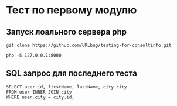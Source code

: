 # Тест по первому модулю

## Запуск лоального сервера php
``` 
git clone https://github.com/URLbug/testing-for-consoltinfo.git 
```
``` 
php -S 127.0.0.1:8000 
```


## SQL запрос для последнего теста

```
SELECT user.id, firstName, lastName, city.city
FROM user INNER JOIN city
WHERE user.city = city.id;
```
